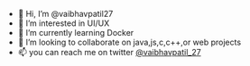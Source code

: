 - 👋 Hi, I’m @vaibhavpatil27
- 👀 I’m interested in UI/UX
- 🌱 I’m currently learning Docker
- 💞️ I’m looking to collaborate on java,js,c,c++,or web projects 
- 📫 you can reach me on twitter [@vaibhavpatil_27](https://twitter.com/vaibhavpatil_27) 

<!---
vaibhavpatil27/vaibhavpatil27 is a ✨ special ✨ repository because its `README.md` (this file) appears on your GitHub profile.
You can click the Preview link to take a look at your changes.
--->
